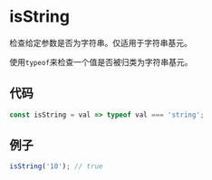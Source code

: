 # isString

检查给定参数是否为字符串。仅适用于字符串基元。

使用`typeof`来检查一个值是否被归类为字符串基元。

## 代码

```js
const isString = val => typeof val === 'string';
```

## 例子

```js
isString('10'); // true
```

